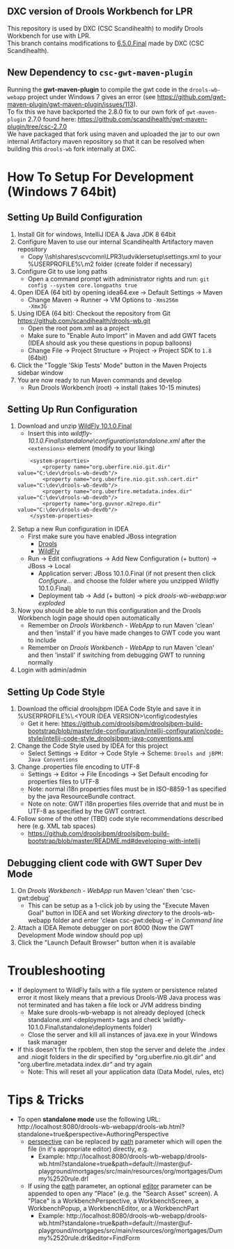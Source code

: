 ## DXC version of Drools Workbench for LPR
This repository is used by DXC (CSC Scandihealth) to modify Drools Workbench for use with LPR.<br>
This branch contains modifications to [6.5.0.Final](https://github.com/kiegroup/drools-wb/tree/6.5.0.Final) made by DXC (CSC Scandihealth).
  
## New Dependency to <code>csc-gwt-maven-plugin</code>
Running the **gwt-maven-plugin** to compile the gwt code in the <code>drools-wb-webapp</code> project under Windows 7 gives an error (see https://github.com/gwt-maven-plugin/gwt-maven-plugin/issues/113).<br>
To fix this we have backported the 2.8.0 fix to our own fork of <code>gwt-maven-plugin</code> 2.7.0 found here: https://github.com/scandihealth/gwt-maven-plugin/tree/csc-2.7.0 <br>
We have packaged that fork using maven and uploaded the jar to our own internal Artifactory maven repository so that it can be resolved when building this <code>drools-wb</code> fork internally at DXC.

# How To Setup For Development (Windows 7 64bit)
## Setting Up Build Configuration
1. Install Git for windows, IntelliJ IDEA & Java JDK 8 64bit
2. Configure Maven to use our internal Scandihealth Artifactory maven repository
   - Copy \\\sh\shares\scvcomn\LPR3\udviklersetup\settings.xml to your %USERPROFILE%\\.m2 folder (create folder if necessary)
3. Configure Git to use long paths
   - Open a command prompt with administrator rights and run: <code>git config --system core.longpaths true</code>
4. Open IDEA (64 bit) by opening idea64.exe -> Default Settings -> Maven
   - Change Maven -> Runner -> VM Options to <code>-Xms256m -Xmx3G</code>
5. Using IDEA (64 bit): Checkout the repository from Git https://github.com/scandihealth/drools-wb.git
   - Open the root pom.xml as a project
   - Make sure to "Enable Auto Import" in Maven and add GWT facets (IDEA should ask you these questions in popup balloons)
   - Change File -> Project Structure -> Project -> Project SDK to <code>1.8</code> (64bit)
6. Click the "Toggle 'Skip Tests' Mode" button in the Maven Projects sidebar window
7. You are now ready to run Maven commands and develop
    - Run Drools Workbench (root) -> install (takes 10-15 minutes)

## Setting Up Run Configuration
1. Download and unzip [WildFly 10.1.0.Final](http://download.jboss.org/wildfly/10.1.0.Final/wildfly-10.1.0.Final.zip)
    - Insert this into _wildfly-10.1.0.Final\standalone\configuration\standalone.xml_ after the `<extensions>` element
    (modify to your liking)
    ```
        <system-properties>
            <property name="org.uberfire.nio.git.dir" value="C:\dev\drools-wb-devdb"/>
            <property name="org.uberfire.nio.git.ssh.cert.dir" value="C:\dev\drools-wb-devdb"/>
            <property name="org.uberfire.metadata.index.dir" value="C:\dev\drools-wb-devdb"/>
            <property name="org.guvnor.m2repo.dir" value="C:\dev\drools-wb-devdb"/>
        </system-properties>
    ```
2. Setup a new Run configuration in IDEA
    - First make sure you have enabled JBoss integration
        - [Drools](https://confluence.jetbrains.com/display/IntelliJIDEA/Getting+Started+with+JBoss+Technologies+in+IntelliJ+IDEA#GettingStartedwithJBossTechnologiesinIntelliJIDEA-DroolsExpert)
        - [WildFly](https://confluence.jetbrains.com/display/IntelliJIDEA/Getting+Started+with+JBoss+Technologies+in+IntelliJ+IDEA#GettingStartedwithJBossTechnologiesinIntelliJIDEA-JBossEAPandWildFly)
    - Run -> Edit confiugrations -> Add New Configuration (+ button) -> JBoss -> Local
        - Application server: JBoss 10.1.0.Final (if not present then click _Configure..._ and choose the folder where you unzipped Wildfly 10.1.0.Final)
        - Deployment tab -> Add (+ button) -> pick _drools-wb-webapp:war exploded_
3. Now you should be able to run this configuration and the Drools Workbench login page should open automatically
    - Remember on _Drools Workbench - WebApp_ to run Maven 'clean' and then 'install' if you have made changes to GWT code you want to include
    - Remember on _Drools Workbench - WebApp_ to run Maven 'clean' and then 'install' if switching from debugging GWT to running normally
4. Login with admin/admin    

## Setting Up Code Style
1. Download the official droolsjbpm IDEA Code Style and save it in %USERPROFILE%\\.\<YOUR IDEA VERSION>\\config\\codestyles  
   - Get it here: https://github.com/droolsjbpm/droolsjbpm-build-bootstrap/blob/master/ide-configuration/intellij-configuration/code-style/intellij-code-style_droolsjbpm-java-conventions.xml
2. Change the Code Style used by IDEA for this project
   - Select Settings -> Editor -> Code Style -> Scheme: <code>Drools and jBPM: Java Conventions</code>
3. Change .properties file encoding to UTF-8
   - Settings -> Editor -> File Encodings -> Set Default encoding for properties files to UTF-8
   - Note: normal i18n properties files must be in ISO-8859-1 as specified by the java ResourceBundle contract.
   - Note on note: GWT i18n properties files override that and must be in UTF-8 as specified by the GWT contract.   
4. Follow some of the other (TBD) code style recommendations described here (e.g. XML tab spaces) 
    - https://github.com/droolsjbpm/droolsjbpm-build-bootstrap/blob/master/README.md#developing-with-intellij

## Debugging client code with GWT Super Dev Mode
1. On _Drools Workbench - WebApp_ run Maven 'clean' then 'csc-gwt:debug' 
    - This can be setup as a 1-click job by using the "Execute Maven Goal" button in IDEA and set _Working directory_ to the drools-wb-webapp folder and enter 'clean csc-gwt:debug -e' in _Command line_
2. Attach a IDEA Remote debugger on port 8000 (Now the GWT Development Mode window should pop up)
3. Click the "Launch Default Browser" button when it is available

# Troubleshooting
- If deployment to WildFly fails with a file system or persistence related error it most likely means that a previous Drools-WB Java process was not terminated and has taken a file lock or JVM address binding
  - Make sure drools-wb-webapp is not already deployed (check standalone.xml \<deployment> tags and check \wildfly-10.1.0.Final\standalone\deployments folder)
  - Close the server and kill all instances of java.exe in your Windows task manager
- If this doesn't fix the rpoblem, then stop the server and delete the .index and .niogit folders in the dir specified by "org.uberfire.nio.git.dir" and "org.uberfire.metadata.index.dir" and try again
  - Note: This will reset all your application data (Data Model, rules, etc)

# Tips & Tricks
- To open <b>standalone mode</b> use the following URL: http://localhost:8080/drools-wb-webapp/drools-wb.html?standalone=true&perspective=AuthoringPerspective
  - <u>perspective</u> can be replaced by <u>path</u> parameter which will open the file (in it's appropriate editor) directly, e.g. 
    - Example: http://localhost:8080/drools-wb-webapp/drools-wb.html?standalone=true&path=default://master@uf-playground/mortgages/src/main/resources/org/mortgages/Dummy%2520rule.drl
  - If using the <u>path</u> parameter, an optional <u>editor</u> parameter can be appended to open any "Place" (e.g. the "Search Asset" screen). A "Place" is a WorkbenchPerspective, a WorkbenchScreen, a WorkbenchPopup, a WorkbenchEditor, or a WorkbenchPart 
    - Example: http://localhost:8080/drools-wb-webapp/drools-wb.html?standalone=true&path=default://master@uf-playground/mortgages/src/main/resources/org/mortgages/Dummy%2520rule.drl&editor=FindForm
